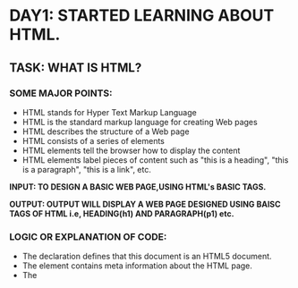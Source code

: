 # DAY1: STARTED LEARNING ABOUT HTML.
 
 ## TASK: WHAT IS HTML?
 
 ### SOME MAJOR POINTS:
* HTML stands for Hyper Text Markup Language
* HTML is the standard markup language for creating Web pages
* HTML describes the structure of a Web page
* HTML consists of a series of elements
* HTML elements tell the browser how to display the content
* HTML elements label pieces of content such as "this is a heading", "this is a paragraph", "this is a link", etc.
 
 __INPUT: TO DESIGN A BASIC WEB PAGE,USING HTML's BASIC TAGS.__
 
 __OUTPUT: OUTPUT WILL DISPLAY A WEB PAGE DESIGNED USING BAISC TAGS OF HTML i.e, HEADING(h1) AND PARAGRAPH(p1) etc.__
 
 ### LOGIC OR EXPLANATION OF CODE:
 
 * The <!DOCTYPE html> declaration defines that this document is an HTML5 document.
 * The <head> element contains meta information about the HTML page.
 * The <title> element specifies a title for the HTML page (which is shown in the browser's title bar or in the page's tab).
 * The <body> element defines the document's body, and is a container for all the visible contents, such as headings, paragraphs, images, hyperlinks, tables, lists, etc.
 * The <h1> element defines a large heading.
 * The <p> element defines a paragraph.
 
 
